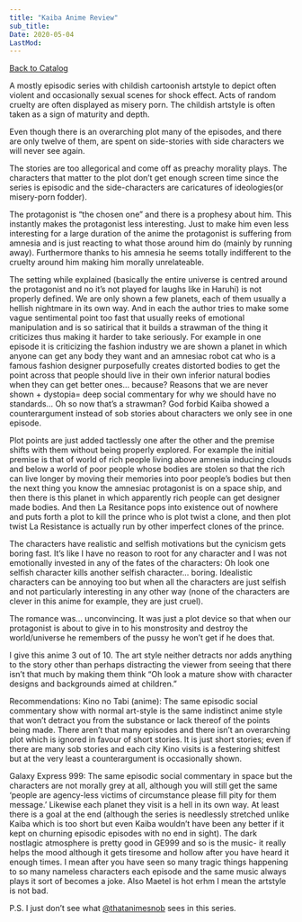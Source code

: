 ```yaml
---
title: "Kaiba Anime Review"
sub_title:
Date: 2020-05-04
LastMod:
---
```


[Back to Catalog](https://otaking.xyz/index.html)

A mostly episodic series with childish cartoonish artstyle to depict often violent and occasionally sexual scenes for shock effect. Acts of random cruelty are often displayed as misery porn. The childish artstyle is often taken as a sign of maturity and depth.

Even though there is an overarching plot many of the episodes, and there are only twelve of them, are spent on side-stories with side characters we will never see again.

The stories are too allegorical and come off as preachy morality plays. The characters that matter to the plot don’t get enough screen time since the series is episodic and the side-characters are caricatures of ideologies(or misery-porn fodder).

The protagonist is “the chosen one” and there is a prophesy about him. This instantly makes the protagonist less interesting. Just to make him even less interesting for a large duration of the anime the protagonist is suffering from amnesia and is just reacting to what those around him do (mainly by running away). Furthermore thanks to his amnesia he seems totally indifferent to the cruelty around him making him morally unrelateable.

The setting while explained (basically the entire universe is centred around the protagonist and no it’s not played for laughs like in Haruhi) is not properly defined. We are only shown a few planets, each of them usually a hellish nightmare in its own way. And in each the author tries to make some vague sentimental point too fast that usually reeks of emotional manipulation and is so satirical that it builds a strawman of the thing it criticizes thus making it harder to take seriously. For example in one episode it is criticizing the fashion industry we are shown a planet in which anyone can get any body they want and an amnesiac robot cat who is a famous fashion designer purposefully creates distorted bodies to get the point across that people should live in their own inferior natural bodies when they can get better ones… because? Reasons that we are never shown + dystopia= deep social commentary for why we should have no standards… Oh so now that’s a strawman? God forbid Kaiba showed a counterargument instead of sob stories about characters we only see in one episode.

Plot points are just added tactlessly one after the other and the premise shifts with them without being properly explored. For example the initial premise is that of world of rich people living above amnesia inducing clouds and below a world of poor people whose bodies are stolen so that the rich can live longer by moving their memories into poor people’s bodies but then the next thing you know the amnesiac protagonist is on a space ship, and then there is this planet in which apparently rich people can get designer made bodies. And then La Resitance pops into existence out of nowhere and puts forth a plot to kill the prince who is plot twist a clone, and then plot twist La Resistance is actually run by other imperfect clones of the prince.

The characters have realistic and selfish motivations but the cynicism gets boring fast. It’s like I have no reason to root for any character and I was not emotionally invested in any of the fates of the characters: Oh look one selfish character kills another selfish character… boring. Idealistic characters can be annoying too but when all the characters are just selfish and not particularly interesting in any other way (none of the characters are clever in this anime for example, they are just cruel).

The romance was… unconvincing. It was just a plot device so that when our protagonist is about to give in to his monstrosity and destroy the world/universe he remembers of the pussy he won’t get if he does that.

I give this anime 3 out of 10. The art style neither detracts nor adds anything to the story other than perhaps distracting the viewer from seeing that there isn’t that much by making them think “Oh look a mature show with character designs and backgrounds aimed at children.”

Recommendations: Kino no Tabi (anime): The same episodic social commentary show with normal art-style is the same indistinct anime style that won’t detract you from the substance or lack thereof of the points being made. There aren’t that many episodes and there isn’t an overarching plot which is ignored in favour of short stories. It is just short stories; even if there are many sob stories and each city Kino visits is a festering shitfest but at the very least a counterargument is occasionally shown.

Galaxy Express 999: The same episodic social commentary in space but the characters are not morally grey at all, although you will still get the same ‘people are agency-less victims of circumstance please fill pity for them message.’ Likewise each planet they visit is a hell in its own way. At least there is a goal at the end (although the series is needlessly stretched unlike Kaiba which is too short but even Kaiba wouldn’t have been any better if it kept on churning episodic episodes with no end in sight). The dark nostlagic atmosphere is pretty good in GE999 and so is the music- it really helps the mood although it gets tiresome and hollow after you have heard it enough times. I mean after you have seen so many tragic things happening to so many nameless characters each episode and the same music always plays it sort of becomes a joke. Also Maetel is hot erhm I mean the artstyle is not bad.

P.S. I just don’t see what [@thatanimesnob](https://steemit.com/@thatanimesnob) sees in this series.
